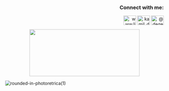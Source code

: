 <h3 align="right">Connect with me:</h3>
<p align="right">
<a href="https://linkedin.com/in/kamil-degerliyurt" target="blank"><img align="center" src="https://raw.githubusercontent.com/rahuldkjain/github-profile-readme-generator/master/src/images/icons/Social/linked-in-alt.svg" alt="www.linkedin.com/in/kamil-degerliyurt" height="30" width="40" /></a>
<a href="https://instagram.com/kamil_degerliyurt" target="blank"><img align="center" src="https://raw.githubusercontent.com/rahuldkjain/github-profile-readme-generator/master/src/images/icons/Social/instagram.svg" alt="kamil_degerliyurt" height="30" width="40" /></a>
<a href="https://medium.com/@degerliyurtkamil" target="blank"><img align="center" src="https://raw.githubusercontent.com/rahuldkjain/github-profile-readme-generator/master/src/images/icons/Social/medium.svg" alt="@degerliyurtkamil" height="30" width="40" /></a>
</p>



<p align="center">
  <img width="350" height="150" src="https://github.com/kamildegerliyurt/CurrencyApp/assets/139812195/5b3dc996-d003-40c0-8471-3bf8d1c4872f">
</p>



![rounded-in-photoretrica(1)](https://github.com/kamildegerliyurt/CurrencyApp/assets/139812195/b8e515b2-7bbd-44d7-b715-227bd52970f2)

